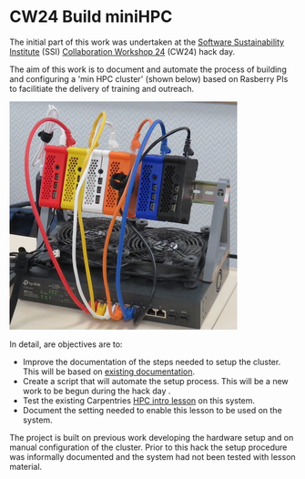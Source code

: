 # CW24 Build miniHPC
The initial part of this work was undertaken at the [Software Sustainability Institute](https://www.software.ac.uk) (SSI) [Collaboration Workshop 24](https://www.software.ac.uk/workshop/collaborations-workshop-2024-cw24) (CW24) hack day.

The aim of this work is to document and automate the process of building and configuring a 'min HPC cluster' (shown below) based on Rasberry PIs to facilitiate the delivery of training and outreach. 

![The platform](imgs/minihpc.jpg)

In detail, are objectives are to:

* Improve the documentation of the steps needed to setup the cluster. This will be based on [existing documentation](https://carpentriesoffline.org/miniHPC). 
* Create a script that will automate the setup process. This will be a new work to be begun during the hack day .
* Test the existing Carpentries [HPC intro lesson](https://carpentries-incubator.github.io/hpc-intro/) on this system.
* Document the setting needed to enable this lesson to be used on the system.

The project is built on previous work developing the hardware setup and on manual configuration of the cluster. Prior to this hack the setup procedure was informally documented and the system had not been tested with lesson material.
